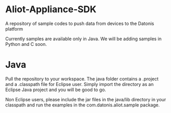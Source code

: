 Aliot-Appliance-SDK
===================

A repository of sample codes to push data from devices to the Datonis platform

Currently samples are available only in Java. We will be adding samples in Python and C soon.


Java
====

Pull the repository to your workspace. The java folder contains a .project and a .classpath file for Eclipse user. Simply 
import the directory as an Eclipse Java project and you will be good to go.

Non Eclipse users, please include the jar files in the java/lib directory in your classpath and run the examples 
in the com.datonis.aliot.sample package.


